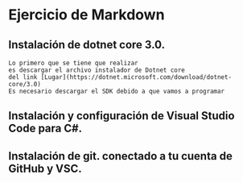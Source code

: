 
# Ejercicio de Markdown

## Instalación de dotnet core 3.0.
    Lo primero que se tiene que realizar
    es descargar el archivo instalador de Dotnet core
    del link [Lugar](https://dotnet.microsoft.com/download/dotnet-core/3.0)
    Es necesario descargar el SDK debido a que vamos a programar
## Instalación y configuración de Visual Studio Code para C#.



## Instalación de git. conectado a tu cuenta de GitHub y VSC.